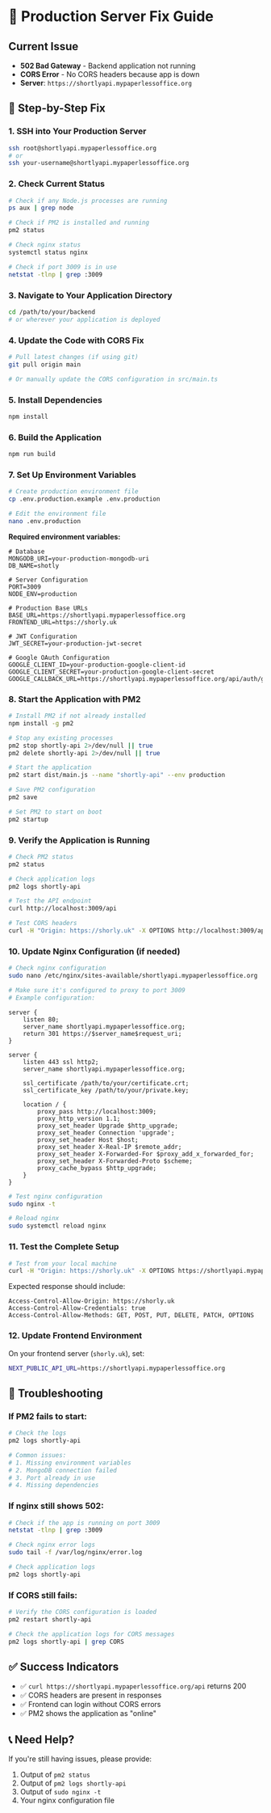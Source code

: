 # 🚨 Production Server Fix Guide

## Current Issue
- **502 Bad Gateway** - Backend application not running
- **CORS Error** - No CORS headers because app is down
- **Server**: `https://shortlyapi.mypaperlessoffice.org`

## 🔧 Step-by-Step Fix

### 1. SSH into Your Production Server
```bash
ssh root@shortlyapi.mypaperlessoffice.org
# or
ssh your-username@shortlyapi.mypaperlessoffice.org
```

### 2. Check Current Status
```bash
# Check if any Node.js processes are running
ps aux | grep node

# Check if PM2 is installed and running
pm2 status

# Check nginx status
systemctl status nginx

# Check if port 3009 is in use
netstat -tlnp | grep :3009
```

### 3. Navigate to Your Application Directory
```bash
cd /path/to/your/backend
# or wherever your application is deployed
```

### 4. Update the Code with CORS Fix
```bash
# Pull latest changes (if using git)
git pull origin main

# Or manually update the CORS configuration in src/main.ts
```

### 5. Install Dependencies
```bash
npm install
```

### 6. Build the Application
```bash
npm run build
```

### 7. Set Up Environment Variables
```bash
# Create production environment file
cp .env.production.example .env.production

# Edit the environment file
nano .env.production
```

**Required environment variables:**
```env
# Database
MONGODB_URI=your-production-mongodb-uri
DB_NAME=shotly

# Server Configuration
PORT=3009
NODE_ENV=production

# Production Base URLs
BASE_URL=https://shortlyapi.mypaperlessoffice.org
FRONTEND_URL=https://shorly.uk

# JWT Configuration
JWT_SECRET=your-production-jwt-secret

# Google OAuth Configuration
GOOGLE_CLIENT_ID=your-production-google-client-id
GOOGLE_CLIENT_SECRET=your-production-google-client-secret
GOOGLE_CALLBACK_URL=https://shortlyapi.mypaperlessoffice.org/api/auth/google/callback
```

### 8. Start the Application with PM2
```bash
# Install PM2 if not already installed
npm install -g pm2

# Stop any existing processes
pm2 stop shortly-api 2>/dev/null || true
pm2 delete shortly-api 2>/dev/null || true

# Start the application
pm2 start dist/main.js --name "shortly-api" --env production

# Save PM2 configuration
pm2 save

# Set PM2 to start on boot
pm2 startup
```

### 9. Verify the Application is Running
```bash
# Check PM2 status
pm2 status

# Check application logs
pm2 logs shortly-api

# Test the API endpoint
curl http://localhost:3009/api

# Test CORS headers
curl -H "Origin: https://shorly.uk" -X OPTIONS http://localhost:3009/api/auth/login
```

### 10. Update Nginx Configuration (if needed)
```bash
# Check nginx configuration
sudo nano /etc/nginx/sites-available/shortlyapi.mypaperlessoffice.org

# Make sure it's configured to proxy to port 3009
# Example configuration:
```

```nginx
server {
    listen 80;
    server_name shortlyapi.mypaperlessoffice.org;
    return 301 https://$server_name$request_uri;
}

server {
    listen 443 ssl http2;
    server_name shortlyapi.mypaperlessoffice.org;

    ssl_certificate /path/to/your/certificate.crt;
    ssl_certificate_key /path/to/your/private.key;

    location / {
        proxy_pass http://localhost:3009;
        proxy_http_version 1.1;
        proxy_set_header Upgrade $http_upgrade;
        proxy_set_header Connection 'upgrade';
        proxy_set_header Host $host;
        proxy_set_header X-Real-IP $remote_addr;
        proxy_set_header X-Forwarded-For $proxy_add_x_forwarded_for;
        proxy_set_header X-Forwarded-Proto $scheme;
        proxy_cache_bypass $http_upgrade;
    }
}
```

```bash
# Test nginx configuration
sudo nginx -t

# Reload nginx
sudo systemctl reload nginx
```

### 11. Test the Complete Setup
```bash
# Test from your local machine
curl -H "Origin: https://shorly.uk" -X OPTIONS https://shortlyapi.mypaperlessoffice.org/api/auth/login
```

Expected response should include:
```
Access-Control-Allow-Origin: https://shorly.uk
Access-Control-Allow-Credentials: true
Access-Control-Allow-Methods: GET, POST, PUT, DELETE, PATCH, OPTIONS
```

### 12. Update Frontend Environment
On your frontend server (`shorly.uk`), set:
```bash
NEXT_PUBLIC_API_URL=https://shortlyapi.mypaperlessoffice.org
```

## 🚨 Troubleshooting

### If PM2 fails to start:
```bash
# Check the logs
pm2 logs shortly-api

# Common issues:
# 1. Missing environment variables
# 2. MongoDB connection failed
# 3. Port already in use
# 4. Missing dependencies
```

### If nginx still shows 502:
```bash
# Check if the app is running on port 3009
netstat -tlnp | grep :3009

# Check nginx error logs
sudo tail -f /var/log/nginx/error.log

# Check application logs
pm2 logs shortly-api
```

### If CORS still fails:
```bash
# Verify the CORS configuration is loaded
pm2 restart shortly-api

# Check the application logs for CORS messages
pm2 logs shortly-api | grep CORS
```

## ✅ Success Indicators
- ✅ `curl https://shortlyapi.mypaperlessoffice.org/api` returns 200
- ✅ CORS headers are present in responses
- ✅ Frontend can login without CORS errors
- ✅ PM2 shows the application as "online"

## 📞 Need Help?
If you're still having issues, please provide:
1. Output of `pm2 status`
2. Output of `pm2 logs shortly-api`
3. Output of `sudo nginx -t`
4. Your nginx configuration file 